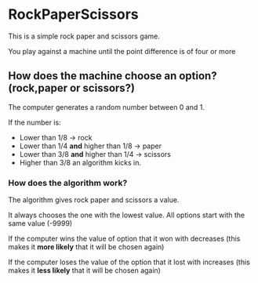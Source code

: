 # RockPaperScissors


This is a simple rock paper and scissors game. 


You play against a machine until the point difference is of four or more


## How does the machine choose an option? (rock,paper or scissors?)

The computer generates a random number between 0 and 1.

If the number is:

* Lower than 1/8 -> rock
* Lower than 1/4 **and** higher than 1/8 -> paper
* Lower than 3/8 **and** higher than 1/4 -> scissors
* Higher than 3/8 an algorithm kicks in.

### How does the algorithm work? 


The algorithm gives rock paper and scissors a value.

It always chooses the one with the lowest value.
All options start with the same value (-9999)

If the computer wins the value of option that it won with decreases (this makes it **more likely** that it will be chosen again)

If the computer loses the value of the option that it lost with increases (this makes it **less likely** that it will be chosen again)
